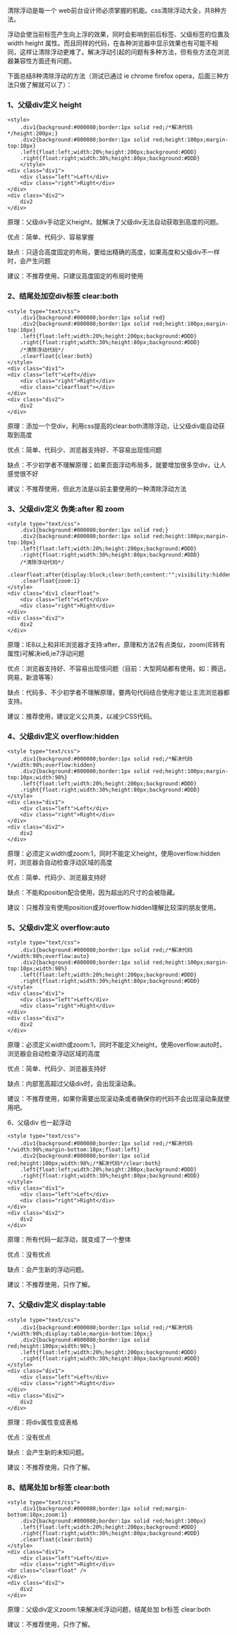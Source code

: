 

清除浮动是每一个 web前台设计师必须掌握的机能。css清除浮动大全，共8种方法。 

浮动会使当前标签产生向上浮的效果，同时会影响到前后标签、父级标签的位置及 width height 属性。而且同样的代码，在各种浏览器中显示效果也有可能不相同，这样让清除浮动更难了。解决浮动引起的问题有多种方法，但有些方法在浏览器兼容性方面还有问题。 

下面总结8种清除浮动的方法（测试已通过 ie chrome firefox opera，后面三种方法只做了解就可以了）： 

### 1、父级div定义 height  ###

	<style> 
		.div1{background:#000080;border:1px solid red;/*解决代码*/height:200px;} 
		.div2{background:#800080;border:1px solid red;height:100px;margin-top:10px} 
		.left{float:left;width:20%;height:200px;background:#DDD} 
		.right{float:right;width:30%;height:80px;background:#DDD} 
		</style> 
	<div class="div1"> 
		<div class="left">Left</div> 
		<div class="right">Right</div> 
	</div> 
	<div class="div2"> 
		div2 
	</div> 

原理：父级div手动定义height，就解决了父级div无法自动获取到高度的问题。 

优点：简单、代码少、容易掌握 

缺点：只适合高度固定的布局，要给出精确的高度，如果高度和父级div不一样时，会产生问题 

建议：不推荐使用，只建议高度固定的布局时使用 

### 2、结尾处加空div标签 clear:both  ###
	<style type="text/css"> 
		.div1{background:#000080;border:1px solid red} 
		.div2{background:#800080;border:1px solid red;height:100px;margin-top:10px} 
		.left{float:left;width:20%;height:200px;background:#DDD} 
		.right{float:right;width:30%;height:80px;background:#DDD} 
		/*清除浮动代码*/ 
		.clearfloat{clear:both} 
	</style> 
	<div class="div1"> 
	<div class="left">Left</div> 
		<div class="right">Right</div> 
		<div class="clearfloat"></div> 
	</div> 
	<div class="div2"> 
		div2 
	</div> 

原理：添加一个空div，利用css提高的clear:both清除浮动，让父级div能自动获取到高度 

优点：简单、代码少、浏览器支持好、不容易出现怪问题 

缺点：不少初学者不理解原理；如果页面浮动布局多，就要增加很多空div，让人感觉很不好 

建议：不推荐使用，但此方法是以前主要使用的一种清除浮动方法 

### 3、父级div定义 伪类:after 和 zoom  ###

	<style type="text/css"> 
		.div1{background:#000080;border:1px solid red;} 
		.div2{background:#800080;border:1px solid red;height:100px;margin-top:10px} 
		.left{float:left;width:20%;height:200px;background:#DDD} 
		.right{float:right;width:30%;height:80px;background:#DDD} 
		/*清除浮动代码*/ 
		.clearfloat:after{display:block;clear:both;content:"";visibility:hidden;height:0} 
		.clearfloat{zoom:1} 
	</style> 
	<div class="div1 clearfloat"> 
		<div class="left">Left</div> 
		<div class="right">Right</div> 
	</div> 
	<div class="div2"> 
		div2 
	</div> 

原理：IE8以上和非IE浏览器才支持:after，原理和方法2有点类似，zoom(IE转有属性)可解决ie6,ie7浮动问题 

优点：浏览器支持好、不容易出现怪问题（目前：大型网站都有使用，如：腾迅，网易，新浪等等） 

缺点：代码多、不少初学者不理解原理，要两句代码结合使用才能让主流浏览器都支持。 

建议：推荐使用，建议定义公共类，以减少CSS代码。 

### 4、父级div定义 overflow:hidden  ###

	<style type="text/css"> 
		.div1{background:#000080;border:1px solid red;/*解决代码*/width:98%;overflow:hidden} 
		.div2{background:#800080;border:1px solid red;height:100px;margin-top:10px;width:98%} 
		.left{float:left;width:20%;height:200px;background:#DDD} 
		.right{float:right;width:30%;height:80px;background:#DDD} 
	</style> 
	<div class="div1"> 
		<div class="left">Left</div> 
		<div class="right">Right</div> 
	</div> 
	<div class="div2"> 
		div2 
	</div> 

原理：必须定义width或zoom:1，同时不能定义height，使用overflow:hidden时，浏览器会自动检查浮动区域的高度 

优点：简单、代码少、浏览器支持好 

缺点：不能和position配合使用，因为超出的尺寸的会被隐藏。 

建议：只推荐没有使用position或对overflow:hidden理解比较深的朋友使用。 

### 5、父级div定义 overflow:auto  ###

	<style type="text/css"> 
		.div1{background:#000080;border:1px solid red;/*解决代码*/width:98%;overflow:auto} 
		.div2{background:#800080;border:1px solid red;height:100px;margin-top:10px;width:98%} 
		.left{float:left;width:20%;height:200px;background:#DDD} 
		.right{float:right;width:30%;height:80px;background:#DDD} 
	</style> 
	<div class="div1"> 
		<div class="left">Left</div> 
		<div class="right">Right</div> 
	</div> 
	<div class="div2"> 
		div2 
	</div> 

原理：必须定义width或zoom:1，同时不能定义height，使用overflow:auto时，浏览器会自动检查浮动区域的高度 

优点：简单、代码少、浏览器支持好 

缺点：内部宽高超过父级div时，会出现滚动条。 

建议：不推荐使用，如果你需要出现滚动条或者确保你的代码不会出现滚动条就使用吧。 

6、父级div 也一起浮动 

	<style type="text/css"> 
		.div1{background:#000080;border:1px solid red;/*解决代码*/width:98%;margin-bottom:10px;float:left} 
		.div2{background:#800080;border:1px solid red;height:100px;width:98%;/*解决代码*/clear:both} 
		.left{float:left;width:20%;height:200px;background:#DDD} 
		.right{float:right;width:30%;height:80px;background:#DDD} 
	</style> 
	<div class="div1"> 
		<div class="left">Left</div> 
		<div class="right">Right</div> 
	</div> 
	<div class="div2"> 
		div2 
	</div> 

原理：所有代码一起浮动，就变成了一个整体 

优点：没有优点 

缺点：会产生新的浮动问题。 

建议：不推荐使用，只作了解。 

### 7、父级div定义 display:table  ###

	<style type="text/css"> 
		.div1{background:#000080;border:1px solid red;/*解决代码*/width:98%;display:table;margin-bottom:10px;} 
		.div2{background:#800080;border:1px solid red;height:100px;width:98%;} 
		.left{float:left;width:20%;height:200px;background:#DDD} 
		.right{float:right;width:30%;height:80px;background:#DDD} 
	</style> 
	<div class="div1"> 
		<div class="left">Left</div> 
		<div class="right">Right</div> 
	</div> 
	<div class="div2"> 
		div2 
	</div> 

原理：将div属性变成表格 

优点：没有优点 

缺点：会产生新的未知问题。 

建议：不推荐使用，只作了解。
 
### 8、结尾处加 br标签 clear:both ###

	<style type="text/css"> 
		.div1{background:#000080;border:1px solid red;margin-bottom:10px;zoom:1} 
		.div2{background:#800080;border:1px solid red;height:100px} 
		.left{float:left;width:20%;height:200px;background:#DDD} 
		.right{float:right;width:30%;height:80px;background:#DDD} 
		.clearfloat{clear:both} 
	</style> 
	<div class="div1"> 
		<div class="left">Left</div> 
		<div class="right">Right</div> 
	<br class="clearfloat" /> 
	</div> 
	<div class="div2"> 
		div2 
	</div> 

原理：父级div定义zoom:1来解决IE浮动问题，结尾处加 br标签 clear:both 

建议：不推荐使用，只作了解。